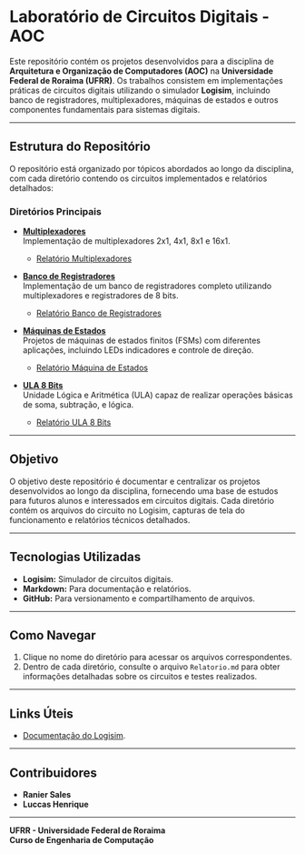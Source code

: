 # Laboratório de Circuitos Digitais - AOC

Este repositório contém os projetos desenvolvidos para a disciplina de **Arquitetura e Organização de Computadores (AOC)** na **Universidade Federal de Roraima (UFRR)**. Os trabalhos consistem em implementações práticas de circuitos digitais utilizando o simulador **Logisim**, incluindo banco de registradores, multiplexadores, máquinas de estados e outros componentes fundamentais para sistemas digitais.

---

## Estrutura do Repositório

O repositório está organizado por tópicos abordados ao longo da disciplina, com cada diretório contendo os circuitos implementados e relatórios detalhados:

### Diretórios Principais

- **[Multiplexadores](./Multiplexador)**  
  Implementação de multiplexadores 2x1, 4x1, 8x1 e 16x1.  
  - [Relatório Multiplexadores](./Multiplexador/Relatorio.md)

- **[Banco de Registradores](./BancoDeRegistradores)**  
  Implementação de um banco de registradores completo utilizando multiplexadores e registradores de 8 bits.  
  - [Relatório Banco de Registradores](./BancoDeRegistradores/Relatorio.md)

- **[Máquinas de Estados](./MaquinaDeEstados)**  
  Projetos de máquinas de estados finitos (FSMs) com diferentes aplicações, incluindo LEDs indicadores e controle de direção.  
  - [Relatório Máquina de Estados](./MaquinaDeEstados/Relatorio.md)

- **[ULA 8 Bits](./ULA_8bits)**  
  Unidade Lógica e Aritmética (ULA) capaz de realizar operações básicas de soma, subtração, e lógica.  
  - [Relatório ULA 8 Bits](./ULA_8bits/Relatorio.md)

---

## Objetivo

O objetivo deste repositório é documentar e centralizar os projetos desenvolvidos ao longo da disciplina, fornecendo uma base de estudos para futuros alunos e interessados em circuitos digitais. Cada diretório contém os arquivos do circuito no Logisim, capturas de tela do funcionamento e relatórios técnicos detalhados.

---

## Tecnologias Utilizadas

- **Logisim:** Simulador de circuitos digitais.
- **Markdown:** Para documentação e relatórios.
- **GitHub:** Para versionamento e compartilhamento de arquivos.

---

## Como Navegar

1. Clique no nome do diretório para acessar os arquivos correspondentes.
2. Dentro de cada diretório, consulte o arquivo `Relatorio.md` para obter informações detalhadas sobre os circuitos e testes realizados.

---

## Links Úteis

- [Documentação do Logisim](http://www.cburch.com/logisim/).

---

## Contribuidores

- **Ranier Sales**  
- **Luccas Henrique**

---

**UFRR - Universidade Federal de Roraima**  
**Curso de Engenharia de Computação**
